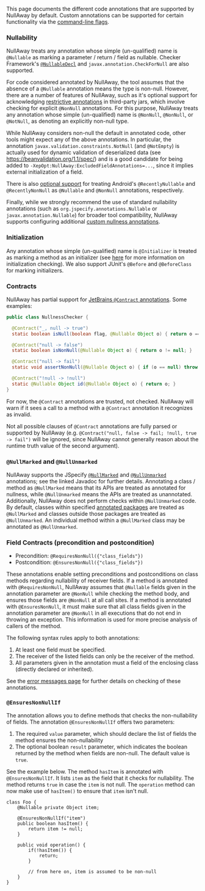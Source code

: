 This page documents the different code annotations that are supported by NullAway by default.  Custom annotations can be supported for certain functionality via the [command-line flags](https://github.com/uber/NullAway/wiki/Configuration).

### Nullability

NullAway treats any annotation whose simple (un-qualified) name is `@Nullable` as marking a parameter / return / field as nullable.  Checker Framework's [`@NullableDecl`](https://checkerframework.org/api/org/checkerframework/checker/nullness/compatqual/NullableDecl.html) and `javax.annotation.CheckForNull` are also supported.

For code considered annotated by NullAway, the tool assumes that the absence of a `@Nullable` annotation means the type is non-null. However, there are a number of features of NullAway, such as it's optional support for acknowledging [restrictive annotations](https://github.com/uber/NullAway/wiki/Configuration#acknowledge-more-restrictive-annotations-from-third-party-jars) in third-party jars, which involve checking for explicit `@NonNull` annotations. For this purpose, NullAway treats any annotation whose simple (un-qualified) name is `@NonNull`, `@NonNull`, or `@NotNull`, as denoting an explicitly non-null type.

While NullAway considers non-null the default in annotated code, other tools might expect any of the above annotations. In particular, the annotation `javax.validation.constraints.NotNull` (and `@NotEmpty`) is actually used for dynamic validation of deserialized data (see https://beanvalidation.org/1.1/spec/) and is a good candidate for being added to `-XepOpt:NullAway:ExcludedFieldAnnotations=...`, since it implies external initialization of a field. 

There is also [optional support](https://github.com/uber/NullAway/wiki/Configuration#acknowledge-android-recent-nullability-annotations) for treating Android's `@RecentlyNullable` and `@RecentlyNonNull` as `@Nullable` and `@NonNull` annotations, respectively.

Finally, while we strongly recommend the use of standard nullability annotations (such as `org.jspecify.annotations.Nullable` or `javax.annotation.Nullable`) for broader tool compatibility, NullAway supports configuring additional [custom nullness annotations](https://github.com/uber/NullAway/wiki/Configuration#custom-nullability-annotations).

### Initialization

Any annotation whose simple (un-qualified) name is `@Initializer` is treated as marking a method as an initializer (see [here](https://github.com/uber/NullAway/wiki/Error-Messages#initializer-method-does-not-guarantee-nonnull-field-is-initialized--nonnull-field--not-initialized) for more information on initialization checking).  We also support JUnit's `@Before` and `@BeforeClass` for marking initializers.

### Contracts

NullAway has partial support for [JetBrains `@Contract` annotations](https://www.jetbrains.com/help/idea/contract-annotations.html).  Some examples:
```java
public class NullnessChecker {

  @Contract("_, null -> true")
  static boolean isNull(boolean flag, @Nullable Object o) { return o == null; }

  @Contract("null -> false")
  static boolean isNonNull(@Nullable Object o) { return o != null; }

  @Contract("null -> fail")
  static void assertNonNull(@Nullable Object o) { if (o == null) throw new Error(); }

  @Contract("!null -> !null")
  static @Nullable Object id(@Nullable Object o) { return o; }
}
```

For now, the `@Contract` annotations are trusted, not checked.  NullAway will warn if it sees a call to a method with a `@Contract` annotation it recognizes as invalid. 

Not all possible clauses of `@Contract` annotations are fully parsed or supported by NullAway (e.g. `@Contract("null, false -> fail; !null, true -> fail")` will be ignored, since NullAway cannot generally reason about the runtime truth value of the second argument).

### `@NullMarked` and `@NullUnmarked`

NullAway supports the JSpecify [`@NullMarked`](https://jspecify.dev/docs/api/org/jspecify/annotations/NullMarked.html) and [`@NullUnmarked`](https://jspecify.dev/docs/api/org/jspecify/annotations/NullUnmarked.html) annotations; see the linked Javadoc for further details.  Annotating a class / method as `@NullMarked` means that its APIs are treated as annotated for nullness, while `@NullUnmarked` means the APIs are treated as unannotated.  Additionally, NullAway does not perform checks within `@NullUnmarked` code.  By default, classes within specified [annotated packages](https://github.com/uber/NullAway/wiki/Configuration#annotated-packages) are treated as `@NullMarked` and classes outside those packages are treated as `@NullUnmarked`.  An individual method within a `@NullMarked` class may be annotated as `@NullUnmarked`.

### Field Contracts (precondition and postcondition)
* Precondition: `@RequiresNonNull({"class_fields"})`
* Postcondition: `@EnsuresNonNull({"class_fields"})`

These annotations enable setting preconditions and postconditions on class methods regarding nullability of receiver fields.
If a method is annotated with `@RequiresNonNull`, NullAway assumes that `@Nullable` fields given in the annotation parameter are `@NonNull` while checking the method body, and ensures those fields are `@NonNull` at all call sites.
If a method is annotated with `@EnsuresNonNull`, it must make sure that all class fields given in the annotation parameter are `@NonNull` in all executions that do not end in throwing an exception.  This information is used for more precise analysis of callers of the method.

The following syntax rules apply to both annotations:
1. At least one field must be specified.
2. The receiver of the listed fields can only be the receiver of the method.
3. All parameters given in the annotation must a field of the enclosing class (directly declared or inherited).

See the [error messages page](https://github.com/uber/NullAway/wiki/Error-Messages#method-is-annotated-with-ensuresnonnull-but-fails-to-ensure-the-following-fields-are-non-null-at-exit) for further details on checking of these annotations.

### `@EnsuresNonNullIf`

The annotation allows you to define methods that checks the non-nullability of fields. The annotation `@EnsuresNonNullIf` offers two parameters:

1. The required `value` parameter, which should declare the list of fields the method ensures the non-nullability
2. The optional boolean `result` parameter, which indicates the boolean returned by the method when fields are non-null. The default value is `true`.

See the example below. The method `hasItem` is annotated with `@EnsuresNonNullIf`. It lists `item` as the field that it checks for nullability. The method returns `true` in case the `item` is not null. The `operation` method can now make use of `hasItem()` to ensure that `item` isn't null.

```
class Foo {
	@Nullable private Object item;

	@EnsuresNonNullIf("item")
	public boolean hasItem() {
		return item != null;
	}

	public void operation() {
		if(!hasItem()) {
			return;
		}

		// from here on, item is assumed to be non-null
	}
}
```
